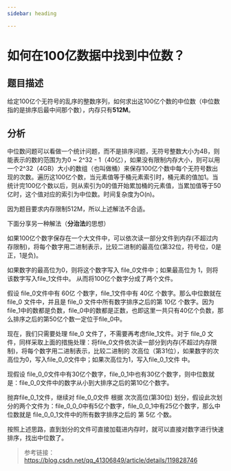 ```yaml
---
sidebar: heading

---
```


# 如何在100亿数据中找到中位数？

## 题目描述

给定100亿个无符号的乱序的整数序列，如何求出这100亿个数的中位数（中位数指的是排序后最中间那个数），内存只有**512M**。

## 分析

中位数问题可以看做一个统计问题，而不是排序问题，无符号整数大小为4B，则能表示的数的范围为为0 ~ 2^32 - 1（40亿），如果没有限制内存大小，则可以用一个2^32（4GB）大小的数组（也叫做桶）来保存100亿个数中每个无符号数出现的次数。遍历这100亿个数，当元素值等于桶元素索引时，桶元素的值加1。当统计完100亿个数以后，则从索引为0的值开始累加桶的元素值，当累加值等于50亿时，这个值对应的索引为中位数。时间复杂度为O(n)。

因为题目要求内存限制512M，所以上述解法不合适。

下面分享另一种解法（**分治法**的思想）

如果100亿个数字保存在一个大文件中，可以依次读一部分文件到内存(不超过内存限制)，将每个数字用二进制表示，比较二进制的最高位(第32位，符号位，0是正，1是负)。

如果数字的最高位为0，则将这个数字写入 file_0文件中；如果最高位为 1，则将该数字写入file_1文件中。 从而将100亿个数字分成了两个文件。

假设 file_0文件中有 60亿 个数字，file_1文件中有 40亿 个数字。那么中位数就在 file_0 文件中，并且是 file_0 文件中所有数字排序之后的第 10亿 个数字。因为file_1中的数都是负数，file_0中的数都是正数，也即这里一共只有40亿个负数，那么排序之后的第50亿个数一定位于file_0中。

现在，我们只需要处理 file_0 文件了，不需要再考虑file_1文件。对于 file_0 文件，同样采取上面的措施处理：将file_0文件依次读一部分到内存(不超过内存限制)，将每个数字用二进制表示，比较二进制的 次高位（第31位），如果数字的次高位为0，写入file_0_0文件中；如果次高位为1，写入file_0_1文件 中。 

现假设 file_0_0文件中有30亿个数字，file_0_1中也有30亿个数字，则中位数就是：file_0_0文件中的数字从小到大排序之后的第10亿个数字。 

抛弃file_0_1文件，继续对 file_0_0文件 根据 次次高位(第30位) 划分，假设此次划分的两个文件为：file_0_0_0中有5亿个数字，file_0_0_1中有25亿个数字，那么中位数就是 file_0_0_1文件中的所有数字排序之后的 第 5亿 个数。 

按照上述思路，直到划分的文件可直接加载进内存时，就可以直接对数字进行快速排序，找出中位数了。



> 参考链接：https://blog.csdn.net/qq_41306849/article/details/119828746